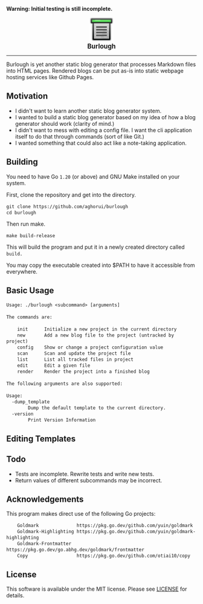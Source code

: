 **Warning: Initial testing is still incomplete.**

<p align="center">
	<img src="./src/static/default_export_template/assets/template_icon.svg" alt="logo" width="64" height="64" /> <br />
	<b><big>Burlough</big></b>
	<hr />
</p>

Burlough is yet another static blog generator that processes Markdown files
into HTML pages. Rendered blogs can be put as-is into static webpage hosting
services like Github Pages.

## Motivation

* I didn't want to learn another static blog generator system.
* I wanted to build a static blog generator based on my idea of how a blog
  generator should work (clarity of mind.)
* I didn't want to mess with editing a config file. I want the cli application
  itself to do that through commands (sort of like Git.)
* I wanted something that could also act like a note-taking application.

## Building

You need to have Go `1.20` (or above) and GNU Make installed on your system.

First, clone the repository and get into the directory.

```
git clone https://github.com/aghorui/burlough
cd burlough
```

Then run make.

```
make build-release
```

This will build the program and put it in a newly created directory called
`build.`

You may copy the executable created into $PATH to have it accessible from
everywhere.

## Basic Usage

```
Usage: ./burlough <subcommand> [arguments]

The commands are:

	init      Initialize a new project in the current directory
	new       Add a new blog file to the project (untracked by project)
	config    Show or change a project configuration value
	scan      Scan and update the project file
	list      List all tracked files in project
	edit      Edit a given file
	render    Render the project into a finished blog

The following arguments are also supported:

Usage:
  -dump_template
    	Dump the default template to the current directory.
  -version
    	Print Version Information
```

## Editing Templates


## Todo

* Tests are incomplete. Rewrite tests and write new tests.
* Return values of different subcommands may be incorrect.

## Acknowledgements

This program makes direct use of the following Go projects:

```
	Goldmark              https://pkg.go.dev/github.com/yuin/goldmark
	Goldmark-Highlighting https://pkg.go.dev/github.com/yuin/goldmark-highlighting
	Goldmark-Frontmatter  https://pkg.go.dev/go.abhg.dev/goldmark/frontmatter
	Copy                  https://pkg.go.dev/github.com/otiai10/copy
```

## License

This software is available under the MIT license. Please see
[LICENSE](./LICENSE) for details.